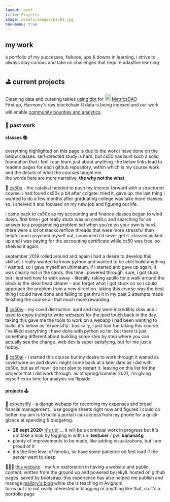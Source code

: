 ```yaml
---
layout: post
title: Projects
image: assets/images/pic01.jpg
nav-menu: true
---
```


## my work

a portfolio of my successes, failures, ups & downs in learning. i strive to always stay curious and take on challenges that require adaptive learning  

## ⛳️ current projects

Cleaning data and curating tables [using dbt](https://github.com/MetricsDAO/harmony_dbt) for <span><img src="{% link assets/images/metrics_dao_logo.png %}" alt="" height="22" width="22" /></span>[MetricsDAO](https://mirror.xyz/0x3138165f8d21d4869dbD406CD8bc8055CAC8fb6E)  
First up, Harmony's raw blockchain ⛓ data is being indexed and our work will enable [community bounties and analytics](https://bounty.metricsdao.xyz/bounty-programs/harmony).


### 📜 past work

#### classes 📚
everything highlighted on this page is due to the work i have done on the below classes. self-directed study is hard, but cs50 has built such a solid foundation that i feel i can learn just about anything. the below links lead to readme pages for each github repository, within which is my course work and the details of what the courses taught me.  
the words here are more narrative, **the why not the what**.  


📍 [cs50x](/cs50x) - the catalyst needed to push my interest forward with a structured course. i had found cs50x a bit after colgate. tried it, gave up. the last thing i wanted to do a few months after graduating college was take more classes. so, i shelved it and focused on my new job and figuring out life.  

i came back to cs50x as my accounting and finance classes began to wind down. first time i got really stuck was on credit.c and searching for an answer to a programming problem set when you're on your own is hard. there were a lot of stackoverflow threads that were more stressful than helpful and i psyched myself out, convinced i'd never get it. classes picked up and i was paying for the accounting certificate while cs50 was free, so shelved it again.  

september 2019 rolled around and again i had a desire to develop this skillset. i really wanted to know python and wanted to be able build anything i wanted. so i gave myself an ultimatum. if i started and gave up again, it was clearly not in the cards. this time i powered through. sure, i got stuck but i learned how to walk away - literally, taking apollo for a walk around the block is the ideal head clearer - and forget what i got stuck on so i could approach the problem from a new direction. taking this course was the best thing i could have done and failing to get thru it in my past 2 attempts made finishing the course all that much more rewarding.  


📍 [cs50w](/cs50w) - my covid distraction. april and may were incredibly slow and i used to enjoy trying to write webapps for the ipod touch back in the day. taking this gave me the tools to work on a webapp i had been wanting to build. it's below as 'expensifly'. basically, i just had fun taking this course. i've liked everything i have done with python so far, but there is just something different about building some step by step where you can actually see the change. web dev is super satisfying, but for me just a hobby.  


📍 [cs50ai](/cs50ai) - i started this course but my desire to work through it waned as covid wore on and down. might come back at a later date as i did with cs50x, but as of now i do not plan to restart it. leaving on this list for the projects that i did work through. as of spring/summer 2021, i'm giving myself extra time for analysis via flipside.  


#### projects 🕹


💸 [expensifly](/expensifly) - a django webapp for recording my expenses and broad fiancial management. i use google sheets right now and figured i could do better. my aim is to build a portal i can access from my phone for a quick glance at spending & budgeting.  
  - **28 sept 2020:** [it's up!](https://expensifly.herokuapp.com) ... it will be a continual work in progress but it's up! take a look by logging in with un: **testuser** / pw: **banana4g**
  - plenty of improvements to be made, like adding visualizations, but i am proud of it  
  - it's the free level of heroku, so have some patience on first load if the server went to sleep


👨🏼‍💻 [this website](/) - my fun exploration in having a website and public content. written from the ground up and powered by jekyll. hosted on github pages. saved by bootstrap. this experience has also helped me publish and manage [mallory's blog](https://travelswithmally.com/) while she is teaching in Avignon!  
turns out i'm not really interested in blogging or anything like that, so it's a portfolio page  
